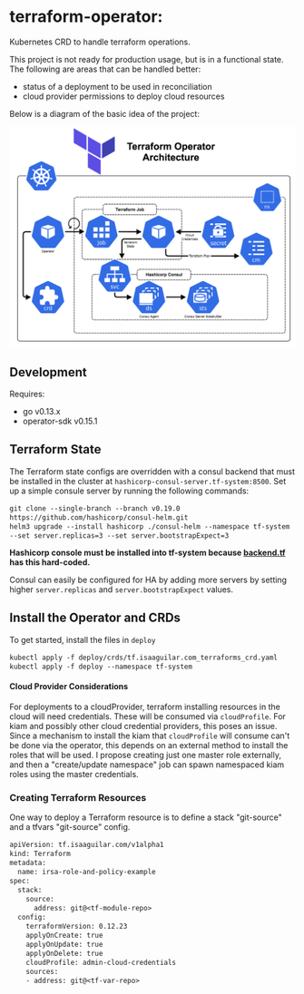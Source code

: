 # terraform-operator:
Kubernetes CRD to handle terraform operations.

This project is not ready for production usage, but is in a functional state. The following are areas that can be handled better:

- status of a deployment to be used in reconciliation
- cloud provider permissions to deploy cloud resources

Below is a diagram of the basic idea of the project:

![](tfop_1.png)

## Development

Requires:

- go v0.13.x
- operator-sdk v0.15.1

## Terraform State

The Terraform state configs are overridden with a consul backend that must be installed in the cluster at `hashicorp-consul-server.tf-system:8500`. Set up a simple consule server by running the following commands:

```
git clone --single-branch --branch v0.19.0 https://github.com/hashicorp/consul-helm.git
helm3 upgrade --install hashicorp ./consul-helm --namespace tf-system --set server.replicas=3 --set server.bootstrapExpect=3
```

**Hashicorp console must be installed into tf-system because [backend.tf](docker/terraform/backend.tf) has this hard-coded.**

Consul can easily be configured for HA by adding more servers by setting higher `server.replicas` and `server.bootstrapExpect` values. 

## Install the Operator and CRDs

To get started, install the files in `deploy`

```
kubectl apply -f deploy/crds/tf.isaaguilar.com_terraforms_crd.yaml
kubectl apply -f deploy --namespace tf-system
```

#### Cloud Provider Considerations

For deployments to a cloudProvider, terraform installing resources in the 
cloud will need credentials. These will be consumed via `cloudProfile`. 
For kiam and possibly other cloud credential providers, this poses an issue. 
Since a mechanism to install the kiam that `cloudProfile` will consume can't
be done via the operator, this depends on an external method to install the 
roles that will be used. I propose creating just one master role externally, 
and then a "create/update namespace" job can spawn namespaced kiam roles using 
the master credentials.  

### Creating Terraform Resources

One way to deploy a Terraform resource is to define a stack "git-source" and a tfvars "git-source" config.

```
apiVersion: tf.isaaguilar.com/v1alpha1
kind: Terraform
metadata:
  name: irsa-role-and-policy-example
spec:
  stack:
    source:
      address: git@<tf-module-repo>
  config:
    terraformVersion: 0.12.23
    applyOnCreate: true
    applyOnUpdate: true
    applyOnDelete: true
    cloudProfile: admin-cloud-credentials
    sources:
    - address: git@<tf-var-repo>
```


